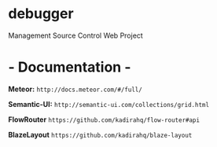 debugger
=================
Management Source Control Web Project

# - Documentation -

**Meteor:** `http://docs.meteor.com/#/full/`

**Semantic-UI:** `http://semantic-ui.com/collections/grid.html`

**FlowRouter** `https://github.com/kadirahq/flow-router#api`

**BlazeLayout** `https://github.com/kadirahq/blaze-layout`